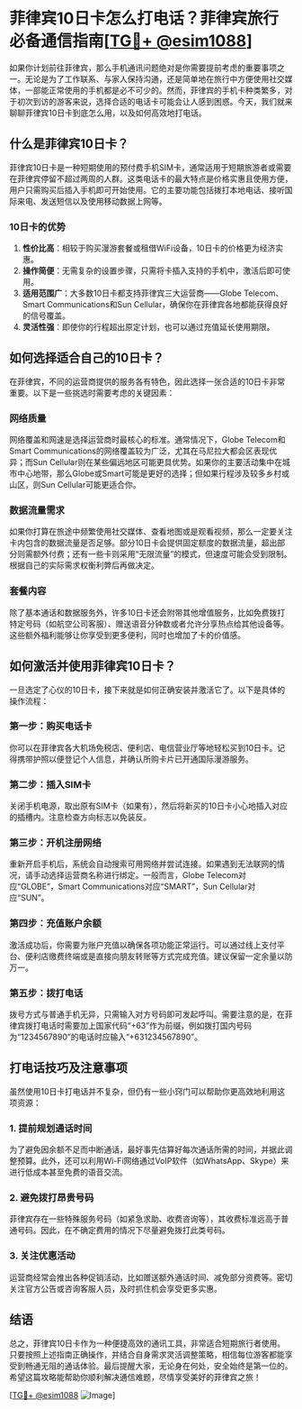 # 菲律宾10日卡怎么打电话？菲律宾旅行必备通信指南[[TG💪+ @esim1088](https://t.me/s/esim1088)]

如果你计划前往菲律宾，那么手机通讯问题绝对是你需要提前考虑的重要事项之一。无论是为了工作联系、与家人保持沟通，还是简单地在旅行中方便使用社交媒体，一部能正常使用的手机都是必不可少的。然而，菲律宾的手机卡种类繁多，对于初次到访的游客来说，选择合适的电话卡可能会让人感到困惑。今天，我们就来聊聊菲律宾10日卡到底怎么用，以及如何高效地打电话。

## 什么是菲律宾10日卡？

菲律宾10日卡是一种短期使用的预付费手机SIM卡，通常适用于短期旅游者或需要在菲律宾停留不超过两周的人群。这类电话卡的最大特点是价格实惠且使用方便，用户只需购买后插入手机即可开始使用。它的主要功能包括拨打本地电话、接听国际来电、发送短信以及使用移动数据上网等。

### 10日卡的优势

1. **性价比高**：相较于购买漫游套餐或租借WiFi设备，10日卡的价格更为经济实惠。
2. **操作简便**：无需复杂的设置步骤，只需将卡插入支持的手机中，激活后即可使用。
3. **适用范围广**：大多数10日卡都支持菲律宾三大运营商——Globe Telecom、Smart Communications和Sun Cellular，确保你在菲律宾各地都能获得良好的信号覆盖。
4. **灵活性强**：即使你的行程超出原定计划，也可以通过充值延长使用期限。

## 如何选择适合自己的10日卡？

在菲律宾，不同的运营商提供的服务各有特色，因此选择一张合适的10日卡非常重要。以下是一些挑选时需要考虑的关键因素：

### 网络质量

网络覆盖和网速是选择运营商时最核心的标准。通常情况下，Globe Telecom和Smart Communications的网络覆盖较为广泛，尤其在马尼拉大都会区表现优异；而Sun Cellular则在某些偏远地区可能更具优势。如果你的主要活动集中在城市中心地带，那么Globe或Smart可能是更好的选择；但如果行程涉及较多乡村或山区，则Sun Cellular可能更适合你。

### 数据流量需求

如果你打算在旅途中频繁使用社交媒体、查看地图或是观看视频，那么一定要关注卡内包含的数据流量是否足够。部分10日卡会提供固定额度的数据流量，超出部分则需额外付费；还有一些卡则采用“无限流量”的模式，但速度可能会受到限制。根据自己的实际需求权衡利弊后再做决定。

### 套餐内容

除了基本通话和数据服务外，许多10日卡还会附带其他增值服务，比如免费拨打特定号码（如航空公司客服）、赠送语音分钟数或者允许分享热点给其他设备等。这些额外福利能够让你享受到更多便利，同时也增加了卡的价值感。

## 如何激活并使用菲律宾10日卡？

一旦选定了心仪的10日卡，接下来就是如何正确安装并激活它了。以下是具体的操作流程：

### 第一步：购买电话卡

你可以在菲律宾各大机场免税店、便利店、电信营业厅等地轻松买到10日卡。记得携带护照以便登记个人信息，并确认所购卡片已开通国际漫游服务。

### 第二步：插入SIM卡

关闭手机电源，取出原有SIM卡（如果有），然后将新买的10日卡小心地插入对应的插槽内。注意检查方向标志以免装反。

### 第三步：开机注册网络

重新开启手机后，系统会自动搜索可用网络并尝试连接。如果遇到无法联网的情况，请手动选择运营商名称进行绑定。一般而言，Globe Telecom对应“GLOBE”，Smart Communications对应“SMART”，Sun Cellular对应“SUN”。

### 第四步：充值账户余额

激活成功后，你需要为账户充值以确保各项功能正常运行。可以通过线上支付平台、便利店缴费终端或是直接向朋友转账等方式完成充值。建议保留一定余量以防万一。

### 第五步：拨打电话

拨号方式与普通手机无异，只需输入对方号码即可发起呼叫。需要注意的是，在菲律宾拨打电话时需要加上国家代码“+63”作为前缀，例如拨打国内号码为“1234567890”的电话时应输入“+631234567890”。

## 打电话技巧及注意事项

虽然使用10日卡打电话并不复杂，但仍有一些小窍门可以帮助你更高效地利用这项资源：

### 1. 提前规划通话时间

为了避免因余额不足而中断通话，最好事先估算好每次通话所需的时间，并据此调整预算。此外，还可以利用Wi-Fi网络通过VoIP软件（如WhatsApp、Skype）来进行低成本甚至免费的语音交流。

### 2. 避免拨打昂贵号码

菲律宾存在一些特殊服务号码（如紧急求助、收费咨询等），其收费标准远高于普通号码。因此，在不确定费用的情况下尽量避免拨打此类号码。

### 3. 关注优惠活动

运营商经常会推出各种促销活动，比如赠送额外通话时间、减免部分资费等。密切关注官方公告或咨询客服人员，及时抓住机会享受更多实惠。

## 结语

总之，菲律宾10日卡作为一种便捷高效的通讯工具，非常适合短期旅行者使用。只要按照上述指南正确操作，并结合自身需求灵活调整策略，相信每位游客都能享受到畅通无阻的通话体验。最后提醒大家，无论身在何处，安全始终是第一位的。希望这篇攻略能帮助你顺利解决通信难题，尽情享受美好的菲律宾之旅！

[[TG💪+ @esim1088](https://t.me/s/esim1088) ![Image](https://i.postimg.cc/4NQfJmqS/Snipaste-2025-05-13-00-14-12.png)]